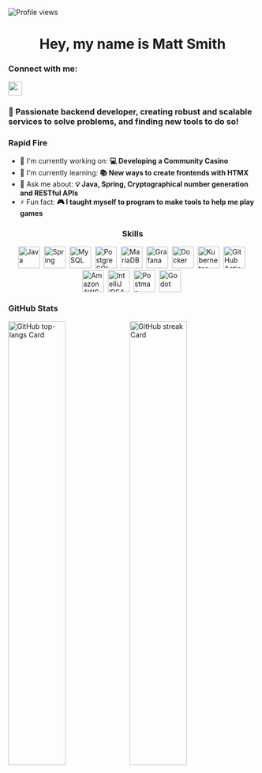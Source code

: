 ![Profile views](https://komarev.com/ghpvc/?username=SociallyAwkk&label=Profile%20views&color=0e75b6&style=flat)

<div id="toc">
  <ul align="center" style="list-style: none">
    <summary>
      <h1>
        Hey, my name is Matt Smith 
      </h1>
    </summary>
  </ul>
</div>

**<h3 align="left">Connect with me:</h3>** 
<p align="left"><a href="https://github.com/SociallyAwhh" target="_blank"><img src="https://img.shields.io/badge/GitHub-100000?style=for-the-badge&logo=github&logoColor=white" height="28" style="margin-right: 4px"></a></p>

 **<h3 align="left">🚀 Passionate backend developer, creating robust and scalable services to solve problems, and finding new tools to do so!</h3>**

**<h3 align="left">Rapid Fire</h3>**

- 💼 I'm currently working on: **💻 Developing a Community Casino**
- 🌱 I'm currently learning: **📚 New ways to create frontends with HTMX**
- 💬 Ask me about: **💡 Java, Spring, Cryptographical number generation and RESTful APIs**
- ⚡ Fun fact: **🎮 I taught myself to program to make tools to help me play games**

 **<h3 align="center">Skills</h3>**

<div style="display: flex; flex-wrap: wrap; gap: 4px; justify-content: center;"><img src="https://img.shields.io/badge/Java-007396?logo=java&logoColor=white" height="44" alt="Java" style="margin-right: 4px"> <img src="https://img.shields.io/badge/Spring-6DB33F?logo=spring&logoColor=white" height="44" alt="Spring" style="margin-right: 4px"> <img src="https://img.shields.io/badge/MySQL-4479A1?logo=mysql&logoColor=white" height="44" alt="MySQL" style="margin-right: 4px"> <img src="https://img.shields.io/badge/PostgreSQL-316192?logo=postgresql&logoColor=white" height="44" alt="PostgreSQL" style="margin-right: 4px"> <img src="https://img.shields.io/badge/MariaDB-003545?logo=mariadb&logoColor=white" height="44" alt="MariaDB" style="margin-right: 4px"> <img src="https://img.shields.io/badge/Grafana-F46800?logo=grafana&logoColor=white" height="44" alt="Grafana" style="margin-right: 4px"> <img src="https://img.shields.io/badge/Docker-2496ED?logo=docker&logoColor=white" height="44" alt="Docker" style="margin-right: 4px"> <img src="https://img.shields.io/badge/Kubernetes-326CE5?logo=kubernetes&logoColor=white" height="44" alt="Kubernetes" style="margin-right: 4px"> <img src="https://img.shields.io/badge/GitHub_Actions-2088FF?logo=github-actions&logoColor=white" height="44" alt="GitHub Actions" style="margin-right: 4px"> <img src="https://img.shields.io/badge/Amazon_AWS-232F3E?logo=amazon-aws&logoColor=white" height="44" alt="Amazon AWS" style="margin-right: 4px"> <img src="https://img.shields.io/badge/IntelliJ_IDEA-000000?logo=intellij-idea&logoColor=white" height="44" alt="IntelliJ IDEA" style="margin-right: 4px"> <img src="https://img.shields.io/badge/Postman-FF6C37?logo=postman&logoColor=white" height="44" alt="Postman" style="margin-right: 4px"> <img src="https://img.shields.io/badge/Godot-3F3F3F?logo=godot&logoColor=white" height="44" alt="Godot" style="margin-right: 4px"></div>

 **<h3 align="left">GitHub Stats</h3>**

<p align="left">
  <img width="48%" src="https://github-readme-stats.vercel.app/api/top-langs?username=SociallyAwkk&theme=default&cache_seconds=1800&border_radius=4&hide_title=false&layout=compact&langs_count=5&card_width=400&hide_progress=false" alt="GitHub top-langs Card" />
  <img width="48%" src="https://streak-stats.demolab.com/?user=SociallyAwkk&theme=default&hide_border=false&border_radius=4.5&date_format=M+j%5B%2C+Y%5D&mode=daily&disable_animations=false&hide_total_contributions=false&hide_current_streak=false&hide_longest_streak=false&exclude_days=&locale=en&card_height=200" alt="GitHub streak Card" />
</p>

